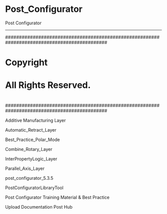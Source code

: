 # Post_Configurator
 Post Configurator
____
#############################################################################################
#
#	Copyright
#				All Rights Reserved.
#
#############################################################################################

Additive Manufacturing Layer

Automatic_Retract_Layer

Best_Practice_Polar_Mode

Combine_Rotary_Layer

InterPropertyLogic_Layer

Parallel_Axis_Layer

post_configurator_5.3.5

PostConfiguratorLibraryTool

Post Configurator Training Material & Best Practice

Upload Documentation Post Hub

